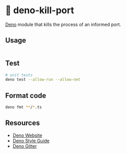 # 🦕 deno-kill-port

[Deno](https://deno.land) module that kills the process of an informed port.

## Usage

```typescript

```

## Test

```bash
# unit tests
deno test --allow-run --allow-net
```

## Format code

```bash
deno fmt **/*.ts
```

## Resources

- [Deno Website](https://deno.land)
- [Deno Style Guide](https://deno.land/std/style_guide.md)
- [Deno Gitter](https://gitter.im/denolife/Lobby)